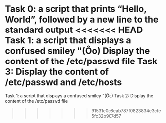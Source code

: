 Task 0: a script that prints “Hello, World”, followed by a new line to the standard output
<<<<<<< HEAD
 Task 1: a script that displays a confused smiley "(Ôo)
Display the content of the /etc/passwd file
Task 3: Display the content of /etc/passwd and /etc/hosts
=======
Task 1: a script that displays a confused smiley "(Ôo)
Task 2: Display the content of the /etc/passwd file
>>>>>>> 91531e0c8eab787f0823834e3cfe5fc32b907d57
